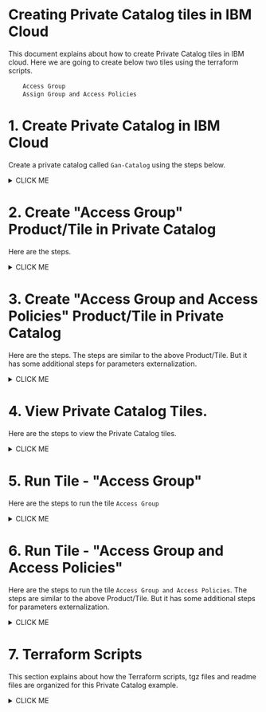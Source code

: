 # Creating Private Catalog tiles in IBM Cloud

This document explains about how to create Private Catalog tiles in IBM cloud. Here we are going to create  below two tiles using the terraform scripts.

```
    Access Group
    Assign Group and Access Policies
```

# 1. Create Private Catalog in IBM Cloud

Create a private catalog called `Gan-Catalog` using the steps below.

<details><summary>CLICK ME</summary>

1. Click on `Manage > Catalog` in ibm cloud web console.

<img src="images/1-PrivateCatalog-01-click-catalog.png" width="600">

<br></br>

2. Click on `Private Catalogs` .

It shows the private catalogs list.

<img src="images/1-PrivateCatalog-02-click-privatecatalog.png" width="600">

<br></br>

3. Click on `Create`.

<img src="images/1-PrivateCatalog-03-click-create.png" width="600">

<br></br>

4. Enter the details.

<img src="images/1-PrivateCatalog-04-create.png" width="600">

<br></br>

5. Click on `Create` button in the above screen.

It shows the created private catalog screen with empty product/tiles list. 

<img src="images/1-PrivateCatalog-05-add-product.png" width="600">

<br></br>

</details>

# 2. Create "Access Group" Product/Tile in Private Catalog

Here are the steps. 

<details><summary>CLICK ME</summary>

1. Click on `Add Product` in the above screen (`Gan-Catalog` page).

2. Enter the `tgz` file in the Add product page.

<img src="images/AddCatalogProduct-ag-02-addproduct-1.png" width="600">

The `tgz` it is a compressed form of a terraform scripts that we want to execute on click of this tile.

Here we are giving the below `tgz` file.

https://github.com/GandhiCloudLab/ibm-cloud-private-catalog-iam-ag/blob/master/tgz/AccessGroup-0.0.1.tgz

 The explanation about the terraform files are given under following sections.

3. It reads .tgz file and shows the `content type` and `name`.

<img src="images/AddCatalogProduct-ag-02-addproduct-3.png" width="600">

<br></br>

4. The product is created and need to update few more details..

Click on the "Select at least .." link.

<img src="images/AddCatalogProduct-ag-03-updateproduct-3.png" width="600">

<br></br>

5. Enter the `Product Name` and `Catagories and Filters` details.

<img src="images/AddCatalogProduct-ag-03-updateproduct-4.png" width="600">

<br></br>

6. Enter the `Documentation URL` and `Short Description` details.

The documentation url, is the readme file that could keep it in your terraform scripts folder.

https://github.com/GandhiCloudLab/ibm-cloud-private-catalog-iam-ag/blob/master/terraform/accessgroup/readme.md

<img src="images/AddCatalogProduct-ag-03-updateproduct-5.png" width="600">

<br></br>

7. Enter the `Readme` details.

<img src="images/AddCatalogProduct-ag-03-updateproduct-7-readme.png" width="600">

<br></br>

8. Click on the `Update` button to save the changes.

<img src="images/AddCatalogProduct-ag-04-update.png" width="600">

<br></br>

9. Click on the `Validate` button to validate the terraform script.

<img src="images/AddCatalogProduct-ag-05-validate.png" width="600">

<br></br>

10. Click on the `Publish to Account` button to publish the Product/Tile.

You can see the status of the Validate here, before you publish.

<img src="images/AddCatalogProduct-ag-06-publish.png" width="600">

<br></br>

11. The Product/Tile is published.

You can click on `Gan-Catalog` to go back to Private Catalog page. 

<img src="images/AddCatalogProduct-ag-07-published.png" width="600">

</details>


# 3. Create "Access Group and Access Policies" Product/Tile in Private Catalog

Here are the steps. The steps are similar to the above Product/Tile. But it has some additional steps for parameters externalization.

<details><summary>CLICK ME</summary>

1. Click on `Add Product` in `Gan-Catalog` page.

<img src="images/AddCatalogProduct-AGAP-02-addproduct-1.png" width="600">

2. Enter the `tgz` file in the Add product page.

<img src="images/AddCatalogProduct-AGAP-02-addproduct-2.png" width="600">

The `tgz` it is a compressed form of a terraform scripts that we want to execute on click of this tile.

Here we are giving the below `tgz` file. 

https://github.com/GandhiCloudLab/ibm-cloud-private-catalog-iam-ag/blob/master/tgz/AccessGroup-AccessPolicy-0.0.1.tgz

The explanation about the terraform files are given under following sections.

3. It reads .tgz file and shows `content type` and `name`.

4. The product is created and need to update few more details..

Click on the "Select at least .." link.

<img src="images/AddCatalogProduct-AGAP-02-addproduct-3-configure.png" width="600">

5. Enter the `Product Name` and `Catagories and Filters` details.

<img src="images/AddCatalogProduct-AGAP-03-updateproduct-1-name.png" width="600">

<img src="images/AddCatalogProduct-AGAP-03-updateproduct-2-catagories.png" width="600">

6. Enter the `Documentation URL` and `Short Description` details.

The documentation url, is the readme file that could keep it in your terraform scripts folder.

https://github.com/GandhiCloudLab/ibm-cloud-private-catalog-iam-ag/blob/master/terraform/accessgroup-accesspolicy/readme.md

<img src="images/AddCatalogProduct-AGAP-03-updateproduct-3-desc.png" width="600">

8. Click on the `Add Deployment Values` link to expose the user param variables.

<img src="images/AddCatalogProduct-AGAP-03-updateproduct-4-param-1.png" width="600">

It display the values like this from the terrraform scripts.

<img src="images/AddCatalogProduct-AGAP-03-updateproduct-4-param-2.png" width="600">

9. Check all the checkboxes and Click on `Add Deployment Values` button.

<img src="images/AddCatalogProduct-AGAP-03-updateproduct-4-param-3.png" width="600">

It display the values like this.

<img src="images/AddCatalogProduct-AGAP-03-updateproduct-4-param-4.png" width="600">

10. Enter the `Readme` details.

<img src="images/AddCatalogProduct-AGAP-03-updateproduct-5-readme.png" width="600">

11. Click on the `Update` button to save the changes.

<img src="images/AddCatalogProduct-AGAP-03-updateproduct-6-update.png" width="600">

12. Click on the `Validate` button to validate the terraform script.

<img src="images/AddCatalogProduct-AGAP-03-updateproduct-7-validate.png" width="600">

13. Click on the `Publish to Account` button to publish the Product/Tile.

You can see the status of the Validate here, before you publish.

<img src="images/AddCatalogProduct-AGAP-03-updateproduct-8-publish.png" width="600">

14. The Product/Tile is published.

You can click on `Gan-Catalog` to go back to Private Catalog page. 

<img src="images/AddCatalogProduct-AGAP-03-updateproduct-9-publsihed.png" width="600">

14. The `Gan-Catalog` list is displayed. 

<img src="images/AddCatalogProduct-AGAP-03-updateproduct-9-publsihed2.png" width="600">


</details>


# 4. View Private Catalog Tiles. 

Here are the steps to view the Private Catalog tiles.

<details><summary>CLICK ME</summary>

1. Click on `Catalog` in ibm cloud web console.

<img src="images/RunTile-01-click-catalog.png" width="600">

2. Choose the `Gan-Catalog` menu.

<img src="images/RunTile-02-click-gan-catalog.png" width="600">

3. It shows the 2 tiles that we created.

<img src="images/RunTile-03-tiles.png" width="600">

</details>


# 5. Run Tile - "Access Group"

Here are the steps to run the tile `Access Group`

<details><summary>CLICK ME</summary>

1. Click on `Access Group` tile listed in the `Gan-Catalog` private catalog (See the previous section to open it) .

<img src="images/RunTile-03-tiles.png" width="600">

2. It shows the tile details page.

<img src="images/RunTile-AG-01-details.png" width="600">

3. It shows the readme that we have entered

<img src="images/RunTile-AG-02-readme.png" width="600">

4. By clicking on `Doc` link, it shows the readme.me that we have linked

<img src="images/RunTile-AG-03-readme-doc.png" width="600">

5. Click on `Install` link, run the tile to create access group in the IAM.

<img src="images/RunTile-AG-04-install.png" width="600">

6. It shows `Apply Plan` which indicates the status of the execution.

<img src="images/RunTile-AG-05-apply-plan.png" width="600">

7. Execution is completed.

<img src="images/RunTile-AG-06-apply-plan-completed.png" width="600">

8. Here is the logs.

<img src="images/RunTile-AG-07-logs.png" width="600">

9. Click on `Manage > Access (IAM)` in ibm cloud web console to view the created Access Groups.

<img src="images/RunTile-AG-08-Click-IAM.png" width="600">

9. Click on `Access Groups` menu and you can see the created Access Groups.

<img src="images/RunTile-AG-09-See-ag.png" width="600">

</details>


# 6. Run Tile - "Access Group and Access Policies" 

Here are the steps to run the tile `Access Group and Access Policies`. The steps are similar to the above Product/Tile. But it has some additional steps for parameters externalization.

<details><summary>CLICK ME</summary>

1. Click on `Access Group and Access Policy` tile listed in the `Gan-Catalog` private catalog (See the previous section to open it) .

<img src="images/RunTile-AGAP-01-click-tile.png" width="600">

2. It shows the tile details page.

<img src="images/RunTile-AGAP-02-details.png" width="600">

3. It shows the readme that we have entered

<img src="images/RunTile-AGAP-03-readme.png" width="600">

4. By clicking on `Doc` link, it shows the readme.me that we have linked

<img src="images/RunTile-AG-03-readme-doc.png" width="600">

5. Click on `Parameters with Default values` link, it give parameters to the tile.

<img src="images/RunTile-AGAP-04-click-param.png" width="600">

6. It shows the default values as below.

<img src="images/RunTile-AGAP-05-param-default.png" width="600">

7. Chang the values as per the need.

<img src="images/RunTile-AGAP-06-param-modify.png" width="600">

8. Click on `Install` link in the above screen to run the tile to create access group and access policies in the IAM.

9. It shows `Apply Plan` which indicates the status of the execution and the execution is completed.

<img src="images/RunTile-AGAP-07-executed.png" width="600">

10. Click on `Manage > Access (IAM)` in ibm cloud web console to view the created Access Groups and access policies.

<img src="images/RunTile-AGAP-08-result1.png" width="600">
<img src="images/RunTile-AGAP-08-result2.png" width="600">

</details>


# 7. Terraform Scripts

This section explains about how the Terraform scripts, tgz files and readme files are organized for this Private Catalog example.

<details><summary>CLICK ME</summary>

The root folder of this GIT repo contains the below folders.

```
    terraform
    tgz
    install
```

<img src="images/Terraform01-root.png" width="600">

## 7.1 terraform

The terraform folder contains the 2 folders to have terraform scripts for those 2 tiles.

<img src="images/Terraform02-terraform.png" width="600">

### accessgroup tile

Access group tile contains the below files.

<img src="images/Terraform03-ag-files.png" width="600">

Here is the main file.

<img src="images/Terraform05-ag-details.png" width="600">

### accessgroup-accesspolicy tile

Access Group and Access Policy tile contains the below files.

<img src="images/Terraform06-agap-files.png" width="600">

Here is the main file.

<img src="images/Terraform07-agap-details.png" width="600">

Here is the external parameter related variables.

<img src="images/Terraform07-agap-variables.png" width="600">


## 7.2 tgz

Contains .tgz files of the terraform scripts

<img src="images/Terraform08-tgz-files.png" width="600">

Note : Here .tgz files are stored in the tgz folder. As a best practice it should be stored as part of the Git Tag Release.

## 7.3 install

Contains script files to create tgz files from the terraform folder. 

You can run `2-create-tgz-commit.sh` file to create tgz file and commit to git.

<img src="images/Terraform08-tgz-files.png" width="600">


</details>
